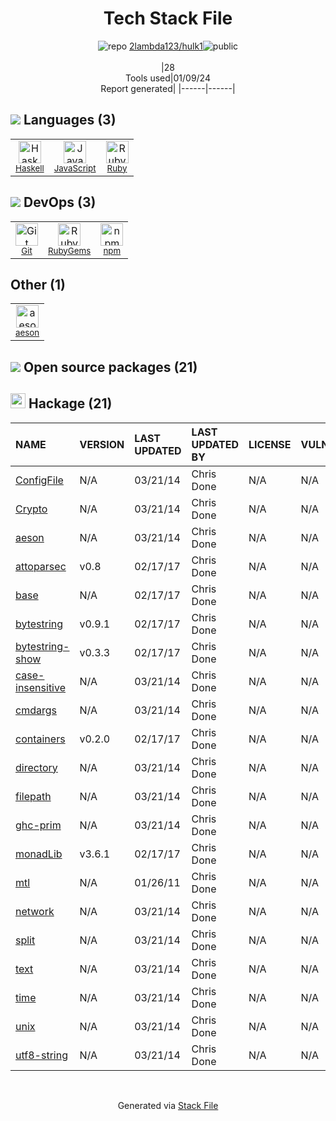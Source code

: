 <!--
&lt;--- Readme.md Snippet without images Start ---&gt;
## Tech Stack
2lambda123/hulk1 is built on the following main stack:

- [Ruby](https://www.ruby-lang.org) – Languages
- [Haskell](http://www.haskell.org/) – Languages
- [JavaScript](https://developer.mozilla.org/en-US/docs/Web/JavaScript) – Languages

Full tech stack [here](/techstack.md)

&lt;--- Readme.md Snippet without images End ---&gt;

&lt;--- Readme.md Snippet with images Start ---&gt;
## Tech Stack
2lambda123/hulk1 is built on the following main stack:

- <img width='25' height='25' src='https://img.stackshare.io/service/989/ruby.png' alt='Ruby'/> [Ruby](https://www.ruby-lang.org) – Languages
- <img width='25' height='25' src='https://img.stackshare.io/service/1069/oCgm29k9.png' alt='Haskell'/> [Haskell](http://www.haskell.org/) – Languages
- <img width='25' height='25' src='https://img.stackshare.io/service/1209/javascript.jpeg' alt='JavaScript'/> [JavaScript](https://developer.mozilla.org/en-US/docs/Web/JavaScript) – Languages

Full tech stack [here](/techstack.md)

&lt;--- Readme.md Snippet with images End ---&gt;
-->
<div align="center">

# Tech Stack File
![](https://img.stackshare.io/repo.svg "repo") [2lambda123/hulk1](https://github.com/2lambda123/hulk1)![](https://img.stackshare.io/public_badge.svg "public")
<br/><br/>
|28<br/>Tools used|01/09/24 <br/>Report generated|
|------|------|
</div>

## <img src='https://img.stackshare.io/languages.svg'/> Languages (3)
<table><tr>
  <td align='center'>
  <img width='36' height='36' src='https://img.stackshare.io/service/1069/oCgm29k9.png' alt='Haskell'>
  <br>
  <sub><a href="http://www.haskell.org/">Haskell</a></sub>
  <br>
  <sub></sub>
</td>

<td align='center'>
  <img width='36' height='36' src='https://img.stackshare.io/service/1209/javascript.jpeg' alt='JavaScript'>
  <br>
  <sub><a href="https://developer.mozilla.org/en-US/docs/Web/JavaScript">JavaScript</a></sub>
  <br>
  <sub></sub>
</td>

<td align='center'>
  <img width='36' height='36' src='https://img.stackshare.io/service/989/ruby.png' alt='Ruby'>
  <br>
  <sub><a href="https://www.ruby-lang.org">Ruby</a></sub>
  <br>
  <sub></sub>
</td>

</tr>
</table>

## <img src='https://img.stackshare.io/devops.svg'/> DevOps (3)
<table><tr>
  <td align='center'>
  <img width='36' height='36' src='https://img.stackshare.io/service/1046/git.png' alt='Git'>
  <br>
  <sub><a href="http://git-scm.com/">Git</a></sub>
  <br>
  <sub></sub>
</td>

<td align='center'>
  <img width='36' height='36' src='https://img.stackshare.io/service/12795/5jL6-BA5_400x400.jpeg' alt='RubyGems'>
  <br>
  <sub><a href="https://rubygems.org/">RubyGems</a></sub>
  <br>
  <sub></sub>
</td>

<td align='center'>
  <img width='36' height='36' src='https://img.stackshare.io/service/1120/lejvzrnlpb308aftn31u.png' alt='npm'>
  <br>
  <sub><a href="https://www.npmjs.com/">npm</a></sub>
  <br>
  <sub></sub>
</td>

</tr>
</table>

## Other (1)
<table><tr>
  <td align='center'>
  <img width='36' height='36' src='https://img.stackshare.io/service/7354/oCgm29k9_normal.png' alt='aeson'>
  <br>
  <sub><a href="https://hackage.haskell.org/package/aeson">aeson</a></sub>
  <br>
  <sub></sub>
</td>

</tr>
</table>


## <img src='https://img.stackshare.io/group.svg' /> Open source packages (21)</h2>

## <img width='24' height='24' src='https://img.stackshare.io/package_manager/105007/default_73d78e4f498192361afd5741f4c00f073399d658.png'/> Hackage (21)

|NAME|VERSION|LAST UPDATED|LAST UPDATED BY|LICENSE|VULNERABILITIES|
|:------|:------|:------|:------|:------|:------|
|[ConfigFile](http://hackage.haskell.org/ConfigFile)|N/A|03/21/14|Chris Done |N/A|N/A|
|[Crypto](http://hackage.haskell.org/Crypto)|N/A|03/21/14|Chris Done |N/A|N/A|
|[aeson](http://hackage.haskell.org/aeson)|N/A|03/21/14|Chris Done |N/A|N/A|
|[attoparsec](http://hackage.haskell.org/attoparsec)|v0.8|02/17/17|Chris Done |N/A|N/A|
|[base](http://hackage.haskell.org/base)|N/A|02/17/17|Chris Done |N/A|N/A|
|[bytestring](http://hackage.haskell.org/bytestring)|v0.9.1|02/17/17|Chris Done |N/A|N/A|
|[bytestring-show](http://hackage.haskell.org/bytestring-show)|v0.3.3|02/17/17|Chris Done |N/A|N/A|
|[case-insensitive](http://hackage.haskell.org/case-insensitive)|N/A|03/21/14|Chris Done |N/A|N/A|
|[cmdargs](http://hackage.haskell.org/cmdargs)|N/A|03/21/14|Chris Done |N/A|N/A|
|[containers](http://hackage.haskell.org/containers)|v0.2.0|02/17/17|Chris Done |N/A|N/A|
|[directory](http://hackage.haskell.org/directory)|N/A|03/21/14|Chris Done |N/A|N/A|
|[filepath](http://hackage.haskell.org/filepath)|N/A|03/21/14|Chris Done |N/A|N/A|
|[ghc-prim](http://hackage.haskell.org/ghc-prim)|N/A|03/21/14|Chris Done |N/A|N/A|
|[monadLib](http://hackage.haskell.org/monadLib)|v3.6.1|02/17/17|Chris Done |N/A|N/A|
|[mtl](http://hackage.haskell.org/mtl)|N/A|01/26/11|Chris Done |N/A|N/A|
|[network](http://hackage.haskell.org/network)|N/A|03/21/14|Chris Done |N/A|N/A|
|[split](http://hackage.haskell.org/split)|N/A|03/21/14|Chris Done |N/A|N/A|
|[text](http://hackage.haskell.org/text)|N/A|03/21/14|Chris Done |N/A|N/A|
|[time](http://hackage.haskell.org/time)|N/A|03/21/14|Chris Done |N/A|N/A|
|[unix](http://hackage.haskell.org/unix)|N/A|03/21/14|Chris Done |N/A|N/A|
|[utf8-string](http://hackage.haskell.org/utf8-string)|N/A|03/21/14|Chris Done |N/A|N/A|

<br/>
<div align='center'>

Generated via [Stack File](https://github.com/marketplace/stack-file)
